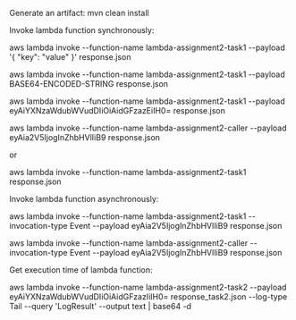 Generate an artifact:
mvn clean install

Invoke lambda function synchronously:

aws lambda invoke --function-name lambda-assignment2-task1 --payload '{ "key": "value" }' response.json

aws lambda invoke --function-name lambda-assignment2-task1 --payload BASE64-ENCODED-STRING response.json

aws lambda invoke --function-name lambda-assignment2-task1 --payload eyAiYXNzaWdubWVudDIiOiAidGFzazEiIH0= response.json

aws lambda invoke --function-name lambda-assignment2-caller --payload eyAia2V5IjogInZhbHVlIiB9 response.json

or

aws lambda invoke --function-name lambda-assignment2-task1 response.json

Invoke lambda function asynchronously:

aws lambda invoke --function-name lambda-assignment2-task1 --invocation-type Event --payload eyAia2V5IjogInZhbHVlIiB9 response.json

aws lambda invoke --function-name lambda-assignment2-caller --invocation-type Event --payload eyAia2V5IjogInZhbHVlIiB9 response.json

Get execution time of lambda function:

aws lambda invoke --function-name lambda-assignment2-task2 --payload eyAiYXNzaWdubWVudDIiOiAidGFzazIiIH0= response_task2.json --log-type Tail \--query 'LogResult' --output text | base64 -d

